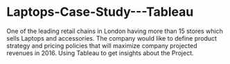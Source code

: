# Laptops-Case-Study---Tableau
One of the leading retail chains in London having more than 15 stores which sells Laptops and accessories. The company would like to define product strategy and pricing policies that will maximize company projected revenues in 2016. Using Tableau to get insights about the Project. 
